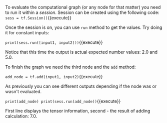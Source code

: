 To evaluate the computational graph (or any node for that matter) you need to run it within a *session*. Session can be created using the following code:
`sess = tf.Session()`{{execute}}

Once the session is on, you can use `run` method to get the values. Try doing it for constant inputs:

`print(sess.run([input1, input2]))`{{execute}}

Notice that this time the output is actual expected number values: 2.0 and 5.0.

To finish the graph we need the third node and the `add` method:

`add_node = tf.add(input1, input2)`{{execute}}

As previously you can see different outputs depending if the node was or wasn't evaluated.

`print(add_node)
print(sess.run(add_node))`{{execute}}

First line displays the tensor information, second - the result of adding calculation: 7.0.
